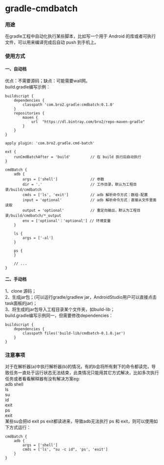 # gradle-cmdbatch

### 用途
在gradle工程中自动化执行某些脚本，比如写一个用于 Android 的库或者可执行文件，可以用来编译完成后自动 push 到手机上。
### 使用方式
#### 一、自动档

优点：不需要源码；缺点：可能需要wall网。<br/>
build.gradle编写示例：

```
buildscript {
    dependencies {
        classpath 'com.bro2.gradle:cmdbatch:0.1.0'
    }
    repositories {
        maven {
            url  "https://dl.bintray.com/bro2/repo-maven-gradle" 
        }
    }
}

apply plugin: 'com.bro2.gradle.cmd-batch'

ext {
    runCmdBatchAfter = 'build'         // 在 build 执行后自动执行
}

cmdBatch {
    adb {
        args = ['shell']               // 参数
        dir = '.'                      // 工作目录，默认为工程目录/build/cmdbatch
        cmds = ['ls', 'exit']          // adb 解析命令方式：数组-配置
        input = 'optional'             // adb 解析命令方式：直接从文件里面读取
        output = 'optional'            // 重定向输出，默认为工程目录/build/cmdbatch/*_output
        env = ['optional'：'optional'] // 环境变量
    }

    ls {
        args = ['-al']
    }
    
    ps {
    }

    // ...
}
```

#### 二、手动档

1、clone 源码；<br/>
2、生成jar包；(可以运行gradle/gradlew jar，AndroidStudio用户可以直接点击task面板的jar)；<br/>
3、将生成的jar包导入工程目录某个文件夹，如build-lib；<br/>
build.gradle编写示例同一，但需要修改dependencies：

```
buildscript {
    dependencies {
        classpath files('build-lib/cmdbatch-0.1.0.jar')
    }
}
```

### 注意事项
对于在解析器(a)中执行解析器(b)的情况，有的b会将所有剩下的命令都读完，导致任务一直处于运行状态无法结束，此类情况只能用其它方式解决，比如多次执行任务或者看看解释器有没有解决方案eg:<br/>
adb shell<br/>
ls<br/>
su<br/>
id<br/>
exit<br/>
ps<br/>
exit<br/>
某些su会把id exit ps exit都读进来，导致adb无法执行 ps 和 exit，则可以使用如下方式运行：

```
cmdBatch {
    adb {
        args = ['shell']
        cmds = ['ls', "su -c id", 'ps', 'exit']
    }
}
```